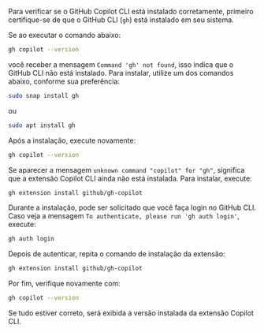 Para verificar se o GitHub Copilot CLI está instalado corretamente, primeiro certifique-se de que o GitHub CLI (`gh`) está instalado em seu sistema.

Se ao executar o comando abaixo:

```sh
gh copilot --version
```

você receber a mensagem `Command 'gh' not found`, isso indica que o GitHub CLI não está instalado. Para instalar, utilize um dos comandos abaixo, conforme sua preferência:

```sh
sudo snap install gh
```
ou
```sh
sudo apt install gh
```

Após a instalação, execute novamente:

```sh
gh copilot --version
```

Se aparecer a mensagem `unknown command "copilot" for "gh"`, significa que a extensão Copilot CLI ainda não está instalada. Para instalar, execute:

```sh
gh extension install github/gh-copilot
```

Durante a instalação, pode ser solicitado que você faça login no GitHub CLI. Caso veja a mensagem `To authenticate, please run 'gh auth login'`, execute:

```sh
gh auth login
```

Depois de autenticar, repita o comando de instalação da extensão:

```sh
gh extension install github/gh-copilot
```

Por fim, verifique novamente com:

```sh
gh copilot --version
```

Se tudo estiver correto, será exibida a versão instalada da extensão Copilot CLI.
